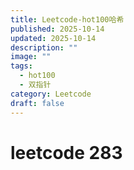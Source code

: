 ```yaml
---
title: Leetcode-hot100哈希
published: 2025-10-14
updated: 2025-10-14
description: ""
image: ""
tags:
  - hot100
  - 双指针
category: Leetcode
draft: false
---
```


# leetcode 283

